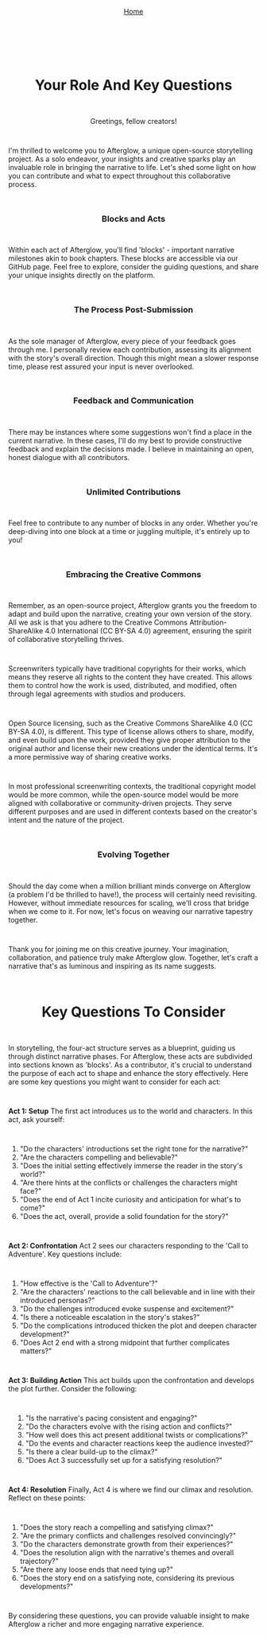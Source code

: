 <div align="right" style="display: flex; flex-wrap: wrap; justify-content: center; align-items: center; gap: 1em; margin: 4em 0;">

<a href="https://github.com/BryanHarrisScripts/24-Blocks-OpenStorytelling/blob/main/README.md">Home</a>

<div align="left" style="display: flex; flex-wrap: wrap; justify-content: center; align-items: center; gap: 1em; margin: 4em 0;">

# Your Role And Key Questions 

Greetings, fellow creators!

I'm thrilled to welcome you to Afterglow, a unique open-source storytelling project. As a solo endeavor, your insights and creative sparks play an invaluable role in bringing the narrative to life. Let's shed some light on how you can contribute and what to expect throughout this collaborative process.

### Blocks and Acts
Within each act of Afterglow, you'll find 'blocks' - important narrative milestones akin to book chapters. These blocks are accessible via our GitHub page. Feel free to explore, consider the guiding questions, and share your unique insights directly on the platform.

### The Process Post-Submission
As the sole manager of Afterglow, every piece of your feedback goes through me. I personally review each contribution, assessing its alignment with the story's overall direction. Though this might mean a slower response time, please rest assured your input is never overlooked.

### Feedback and Communication
There may be instances where some suggestions won't find a place in the current narrative. In these cases, I'll do my best to provide constructive feedback and explain the decisions made. I believe in maintaining an open, honest dialogue with all contributors.

### Unlimited Contributions
Feel free to contribute to any number of blocks in any order. Whether you're deep-diving into one block at a time or juggling multiple, it's entirely up to you!

### Embracing the Creative Commons 
Remember, as an open-source project, Afterglow grants you the freedom to adapt and build upon the narrative, creating your own version of the story. All we ask is that you adhere to the Creative Commons Attribution-ShareAlike 4.0 International (CC BY-SA 4.0) agreement, ensuring the spirit of collaborative storytelling thrives.

Screenwriters typically have traditional copyrights for their works, which means they reserve all rights to the content they have created. This allows them to control how the work is used, distributed, and modified, often through legal agreements with studios and producers.

Open Source licensing, such as the Creative Commons ShareAlike 4.0 (CC BY-SA 4.0), is different. This type of license allows others to share, modify, and even build upon the work, provided they give proper attribution to the original author and license their new creations under the identical terms. It's a more permissive way of sharing creative works.

In most professional screenwriting contexts, the traditional copyright model would be more common, while the open-source model would be more aligned with collaborative or community-driven projects. They serve different purposes and are used in different contexts based on the creator's intent and the nature of the project.

### Evolving Together 
Should the day come when a million brilliant minds converge on Afterglow (a problem I'd be thrilled to have!), the process will certainly need revisiting. However, without immediate resources for scaling, we'll cross that bridge when we come to it. For now, let's focus on weaving our narrative tapestry together.

Thank you for joining me on this creative journey. Your imagination, collaboration, and patience truly make Afterglow glow. Together, let's craft a narrative that's as luminous and inspiring as its name suggests. 

# Key Questions To Consider

In storytelling, the four-act structure serves as a blueprint, guiding us through distinct narrative phases. For Afterglow, these acts are subdivided into sections known as 'blocks'. As a contributor, it's crucial to understand the purpose of each act to shape and enhance the story effectively. Here are some key questions you might want to consider for each act:

**Act 1: Setup**
The first act introduces us to the world and characters. In this act, ask yourself:
1. "Do the characters' introductions set the right tone for the narrative?"
2. "Are the characters compelling and believable?"
3. "Does the initial setting effectively immerse the reader in the story's world?"
4. "Are there hints at the conflicts or challenges the characters might face?"
5. "Does the end of Act 1 incite curiosity and anticipation for what's to come?"
6. "Does the act, overall, provide a solid foundation for the story?"

**Act 2: Confrontation**
Act 2 sees our characters responding to the 'Call to Adventure'. Key questions include:
1. "How effective is the 'Call to Adventure'?"
2. "Are the characters' reactions to the call believable and in line with their introduced personas?"
3. "Do the challenges introduced evoke suspense and excitement?"
4. "Is there a noticeable escalation in the story's stakes?"
5. "Do the complications introduced thicken the plot and deepen character development?"
6. "Does Act 2 end with a strong midpoint that further complicates matters?"

**Act 3: Building Action**
This act builds upon the confrontation and develops the plot further. Consider the following:
1. "Is the narrative's pacing consistent and engaging?"
2. "Do the characters evolve with the rising action and conflicts?"
3. "How well does this act present additional twists or complications?"
4. "Do the events and character reactions keep the audience invested?"
5. "Is there a clear build-up to the climax?"
6. "Does Act 3 successfully set up for a satisfying resolution?"

**Act 4: Resolution**
Finally, Act 4 is where we find our climax and resolution. Reflect on these points:
1. "Does the story reach a compelling and satisfying climax?"
2. "Are the primary conflicts and challenges resolved convincingly?"
3. "Do the characters demonstrate growth from their experiences?"
4. "Does the resolution align with the narrative's themes and overall trajectory?"
5. "Are there any loose ends that need tying up?"
6. "Does the story end on a satisfying note, considering its previous developments?"

By considering these questions, you can provide valuable insight to make Afterglow a richer and more engaging narrative experience.

---
